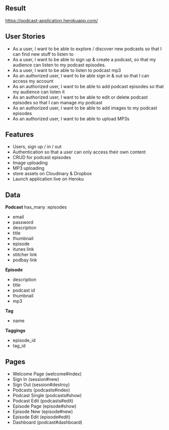 ## Result
https://podcast-application.herokuapp.com/

## User Stories

- As a user, I want to be able to explore / discover new podcasts so that I can find new stuff to listen to
- As a user, I want to be able to sign up & create a podcast, so that my audience can listen to my podcast episodes.
- As a user, I want to be able to listen to podcast mp3
- As an authorized user, I want to be able sign in & out so that I can access my account
- As an  authorized user, I want to be able to add podcast episodes so that my audience can listen it
- As an  authorized user, I want to be able to edit or delete podcast episodes so that I can manage my podcast
- As an authorized user, I want to be able to add images to my podcast episodes
- As an authorized user, I want to be able to upload MP3s


## Features

- Users, sign up / in / out
- Authentication so that a user can only access their own content
- CRUD for podcast episodes
- Image uploading 
- MP3 uploading
- store assets on Cloudinary & Dropbox
- Launch application live on Heroku


## Data 

**Podcast**
has_many :episodes
 - email 
 - password
 - description
 - title
 - thumbnail
 - episode
 - itunes link
 - stitcher link
 - podbay link
 
**Episode**
 - description
 - title
 - podcast id
 - thumbnail
 - mp3
 
 **Tag**
  - name
  
 **Taggings**
  - episode_id
  - tag_id

## Pages 

 - Welcome Page (welcome#index)
 - Sign In (session#new)
 - Sign Out (session#destroy)
 - Podcasts (podcasts#index)
 - Podcast Single (podcasts#show)
 - Podcast Edit (podcasts#edit)
 - Episode Page (episode#show)
 - Episode New (episode#new)
 - Episode Edit (episode#edit)
 - Dashboard (podcast#dashboard)  
  
  
 